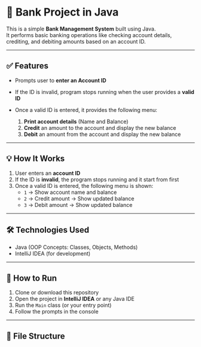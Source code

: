 # 🏦 Bank Project in Java

This is a simple **Bank Management System** built using Java.  
It performs basic banking operations like checking account details, crediting, and debiting amounts based on an account ID.

---

## ✅ Features

- Prompts user to **enter an Account ID**
- If the ID is invalid, program stops running when the user provides a **valid ID**
- Once a valid ID is entered, it provides the following menu:

  1. **Print account details** (Name and Balance)  
  2. **Credit** an amount to the account and display the new balance  
  3. **Debit** an amount from the account and display the new balance  

---

## 💡 How It Works
1. User enters an **account ID**
2. If the ID is **invalid**, the program stops running and it start from first
3. Once a valid ID is entered, the following menu is shown:
    - `1` → Show account name and balance
    - `2` → Credit amount → Show updated balance
    - `3` → Debit amount → Show updated balance


---

## 🛠️ Technologies Used

- Java (OOP Concepts: Classes, Objects, Methods)
- IntelliJ IDEA (for development)

---

## 🚀 How to Run

1. Clone or download this repository
2. Open the project in **IntelliJ IDEA** or any Java IDE
3. Run the `Main` class (or your entry point)
4. Follow the prompts in the console

---

## 📁 File Structure
